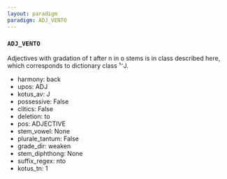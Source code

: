 ```yaml
---
layout: paradigm
paradigm: ADJ_VENTO
---
```

### ` ADJ_VENTO `

Adjectives with gradation of t after n in o stems is in class described here, which corresponds to dictionary class ¹⁻J.
* harmony: back
* upos: ADJ
* kotus_av: J
* possessive: False
* clitics: False
* deletion: to
* pos: ADJECTIVE
* stem_vowel: None
* plurale_tantum: False
* grade_dir: weaken
* stem_diphthong: None
* suffix_regex: nto
* kotus_tn: 1
